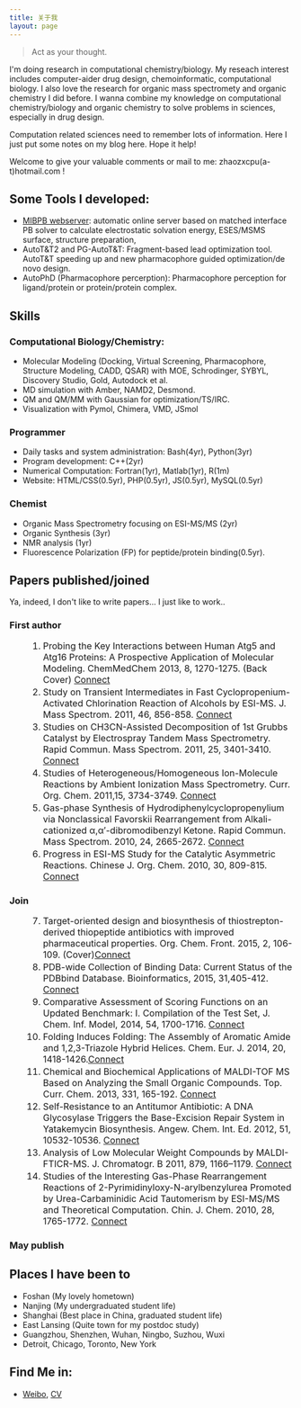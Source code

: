 ```yaml
---
title: 关于我
layout: page
---
```


> Act as your thought.

I'm doing research in computational chemistry/biology. My reseach interest includes computer-aider drug design, chemoinformatic, computational biology. I also love the research for organic mass spectromety  and organic chemistry I did before. I wanna combine my knowledge on computational chemistry/biology and organic chemistry to solve problems in sciences, especially in drug design. 

Computation related sciences need to remember lots of information. Here I just put some notes on my blog here. Hope it help!

Welcome to give your valuable comments or mail to me: zhaozxcpu(a-t)hotmail.com !    

## Some Tools I developed:
- [MIBPB webserver](http://23.239.23.221/MIBPBweb/): automatic online server based on matched interface PB solver to calculate electrostatic solvation energy, ESES/MSMS surface, structure preparation, 
- AutoT&T2 and PG-AutoT&T: Fragment-based lead optimization tool. AutoT&T speeding up and new pharmacophore guided optimization/de novo design.
- AutoPhD (Pharmacophore percerption): Pharmacophore perception for ligand/protein or protein/protein complex.
 
## Skills

### Computational Biology/Chemistry:
- Molecular Modeling (Docking, Virtual Screening, Pharmacophore, Structure Modeling, CADD, QSAR) with MOE, Schrodinger, SYBYL, Discovery Studio, Gold, Autodock et al. 
- MD simulation with Amber, NAMD2, Desmond.
- QM and QM/MM with Gaussian for optimization/TS/IRC.
- Visualization with Pymol, Chimera, VMD, JSmol

### Programmer
- Daily tasks and system administration: Bash(4yr), Python(3yr)
- Program development: C++(2yr)
- Numerical Computation: Fortran(1yr), Matlab(1yr), R(1m)
- Website: HTML/CSS(0.5yr), PHP(0.5yr), JS(0.5yr), MySQL(0.5yr)

### Chemist
- Organic Mass Spectrometry focusing on ESI-MS/MS (2yr)
- Organic Synthesis (3yr)
- NMR analysis (1yr)
- Fluorescence Polarization (FP) for peptide/protein binding(0.5yr).

<style>ol li{font-size:16px;padding:0;margin:2px 0 2px 36px} ol li strong{font-size:16px;padding:0;}</style>

## Papers published/joined
Ya, indeed, I don't like to write papers... I just like to work..

### First author
1. Probing the Key Interactions between Human Atg5 and Atg16 Proteins: A Prospective Application of
Molecular Modeling. ChemMedChem 2013, 8, 1270-1275. (Back Cover) [Connect]()
2. Study on Transient Intermediates in Fast Cyclopropenium-Activated Chlorination Reaction of Alcohols by ESI-MS. J. Mass Spectrom. 2011, 46, 856-858. [Connect]()
3. Studies on CH3CN-Assisted Decomposition of 1st Grubbs Catalyst by Electrospray Tandem Mass Spectrometry. Rapid Commun. Mass Spectrom. 2011, 25, 3401-3410. [Connect]()
4. Studies of Heterogeneous/Homogeneous Ion-Molecule Reactions by Ambient Ionization Mass Spectrometry. Curr. Org. Chem. 2011,15, 3734-3749. [Connect]()
5. Gas-phase Synthesis of Hydrodiphenylcyclopropenylium via Nonclassical Favorskii Rearrangement from Alkali-cationized α,α′-dibromodibenzyl Ketone. Rapid Commun. Mass Spectrom. 2010, 24, 2665-2672. [Connect]()
6. Progress in ESI-MS Study for the Catalytic Asymmetric Reactions. Chinese J. Org. Chem. 2010, 30, 809-815. [Connect]()

### Join
7. Target-oriented design and biosynthesis of thiostrepton-derived thiopeptide antibiotics with improved pharmaceutical properties. Org. Chem. Front. 2015, 2, 106-109. (Cover)[Connect]()
8. PDB-wide Collection of Binding Data: Current Status of the PDBbind Database. Bioinformatics, 2015, 31,405-412. [Connect]()
9. Comparative Assessment of Scoring Functions on an Updated Benchmark: I. Compilation of the Test Set, J. Chem. Inf. Model, 2014, 54, 1700-1716. [Connect]()
10. Folding Induces Folding: The Assembly of Aromatic Amide and 1,2,3-Triazole Hybrid Helices. Chem. Eur. J. 2014, 20, 1418-1426.[Connect]()
11. Chemical and Biochemical Applications of MALDI-TOF MS Based on Analyzing the Small Organic Compounds. Top. Curr. Chem. 2013, 331, 165-192. [Connect]()
12. Self-Resistance to an Antitumor Antibiotic: A DNA Glycosylase Triggers the Base-Excision Repair System in Yatakemycin Biosynthesis. Angew. Chem. Int. Ed. 2012, 51, 10532-10536. [Connect]()
13. Analysis of Low Molecular Weight Compounds by MALDI-FTICR-MS. J. Chromatogr. B 2011, 879, 1166–1179. [Connect]()
14. Studies of the Interesting Gas-Phase Rearrangement Reactions of 2-Pyrimidinyloxy-N-arylbenzylurea Promoted by Urea-Carbaminidic Acid Tautomerism by ESI-MS/MS and Theoretical Computation. Chin. J. Chem. 2010, 28, 1765-1772. [Connect]()

### May publish


## Places I have been to
- Foshan (My lovely hometown)
- Nanjing (My undergraduated student life)
- Shanghai (Best place in China, graduated student life)
- East Lansing (Quite town for my postdoc study)
- Guangzhou, Shenzhen, Wuhan, Ningbo, Suzhou, Wuxi
- Detroit, Chicago, Toronto, New York

## Find Me in:
- [Weibo](http://weibo.com/234020806/), [CV](/HomPDF/Hom-CV.pdf)
